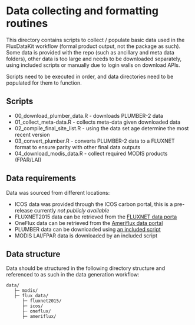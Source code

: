 # Data collecting and formatting routines

This directory contains scripts to collect / populate basic data used in the
FluxDataKit workflow (formal product output, not the package as such). Some
data is provided with the repo (such as ancillary and meta data folders), other
data is too large and needs to be downloaded separately, using included scripts
or manually due to login walls on download APIs.

Scripts need to be executed in order, and data directories need to be populated
for them to function.

## Scripts

- 00_download_plumber_data.R - downloads PLUMBER-2 data
- 01_collect_meta-data.R - collects meta-data given downloaded data
- 02_compile_final_site_list.R - using the data set age determine the most recent version
- 03_convert_plumber.R - converts PLUMBER-2 data to a FLUXNET format to ensure parity with other final data outputs
- 04_download_modis_data.R - collect required MODIS products (FPAR/LAI)

## Data requirements

Data was sourced from different locations:

- ICOS data was provided through the ICOS carbon portal, this is a pre-release currently *not publicly available*
- FLUXNET2015 data can be retrieved from the [FLUXNET data porta](https://fluxnet.org/data/fluxnet2015-dataset/)
- OneFlux data can be retrieved from the [Ameriflux data portal](https://ameriflux.lbl.gov/data/download-data/)
- PLUMBER data can be downloaded using [an included script](https://github.com/geco-bern/FluxDataKit/blob/main/data-raw/00_download_plumber_data.R)
- MODIS LAI/FPAR data is downloaded by an included script

## Data structure

Data should be structured in the following directory structure and referenced
to as such in the data generation workflow:

```
data/
   ├─ modis/
   ├─ flux_data/
      ├─ fluxnet2015/
      ├─ icos/
      ├─ oneflux/
      ├─ ameriflux/
```
